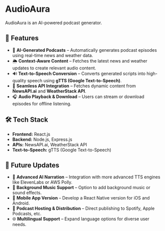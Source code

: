 # AudioAura

AudioAura is an AI-powered podcast generator.

## 🚀 Features  

- 📰 **AI-Generated Podcasts** – Automatically generates podcast episodes using real-time news and weather data.  
- 🌦 **Context-Aware Content** – Fetches the latest news and weather updates to create relevant audio content.  
- 🔊 **Text-to-Speech Conversion** – Converts generated scripts into high-quality speech using **gTTS (Google Text-to-Speech)**.   
- 🔗 **Seamless API Integration** – Fetches dynamic content from **NewsAPI.ai** and **WeatherStack API**.  
- 🎧 **Audio Playback & Download** – Users can stream or download episodes for offline listening.  

## 🛠 Tech Stack  

- **Frontend:** React.js  
- **Backend:** Node.js, Express.js  
- **APIs:** NewsAPI.ai, WeatherStack API  
- **Text-to-Speech:** gTTS (Google Text-to-Speech)  

## 🔮 Future Updates  

- 🤖 **Advanced AI Narration** – Integration with more advanced TTS engines like ElevenLabs or AWS Polly.
- 🎵 **Background Music Support** – Option to add background music or sound effects.
- 📲 **Mobile App Version** – Develop a React Native version for iOS and Android.
- 📢 **Podcast Hosting & Distribution** – Direct publishing to Spotify, Apple Podcasts, etc.
- 🌐 **Multilingual Support** – Expand language options for diverse user needs.
